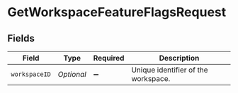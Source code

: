 # GetWorkspaceFeatureFlagsRequest


## Fields

| Field                               | Type                                | Required                            | Description                         |
| ----------------------------------- | ----------------------------------- | ----------------------------------- | ----------------------------------- |
| `workspaceID`                       | *Optional<String>*                  | :heavy_minus_sign:                  | Unique identifier of the workspace. |